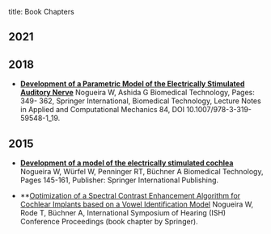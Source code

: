 title: Book Chapters


## 2021

## 2018
* **[Development of a Parametric Model of the Electrically Stimulated Auditory Nerve](https://link.springer.com/chapter/10.1007/978-3-319-59548-1_19)**
Nogueira W, Ashida G
Biomedical Technology, Pages: 349- 362, Springer International, Biomedical Technology, Lecture Notes in Applied and Computational Mechanics 84, DOI 10.1007/978-3-319-59548-1_19.

## 2015
* **[Development of a model of the electrically stimulated cochlea](https://link.springer.com/chapter/10.1007/978-3-319-10981-7_10)**
Nogueira W, Würfel W, Penninger RT, Büchner A
Biomedical Technology, Pages 145-161, Publisher: Springer International Publishing.

* **[Optimization  of  a  Spectral  Contrast   Enhancement  Algorithm  for  Cochlear   Implants  based  on  a  Vowel  Identification   Model](https://core.ac.uk/reader/190078371?utm_source=linkout)
Nogueira W, Rode T, Büchner A, International Symposium of Hearing (ISH) Conference Proceedings (book chapter by Springer). 


